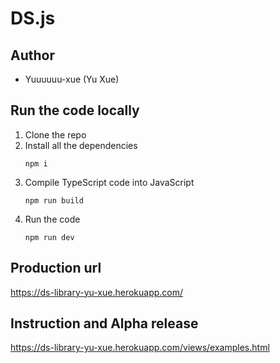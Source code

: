 # DS.js

## Author
- Yuuuuuu-xue (Yu Xue)

## Run the code locally
1. Clone the repo
2. Install all the dependencies
   ```
   npm i
   ```
3. Compile TypeScript code into JavaScript
   ```
   npm run build
   ```
4. Run the code
   ```
   npm run dev
   ```

## Production url
https://ds-library-yu-xue.herokuapp.com/

## Instruction and Alpha release
https://ds-library-yu-xue.herokuapp.com/views/examples.html


